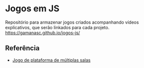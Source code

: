 
# Jogos em JS

Repositório para armazenar jogos criados acompanhando vídeos explicativos, que serão linkados para cada projeto.
https://gamanasc.github.io/jogos-js/

## Referência

 - [Jogo de plataforma de múltiplas salas](https://gamanasc.github.io/jogos-js/multiroom-platformer/)